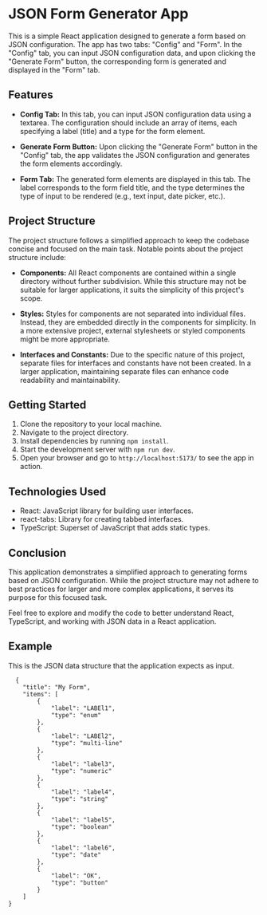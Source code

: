 # JSON Form Generator App

This is a simple React application designed to generate a form based on JSON configuration. The app has two tabs: "Config" and "Form". In the "Config" tab, you can input JSON configuration data, and upon clicking the "Generate Form" button, the corresponding form is generated and displayed in the "Form" tab.

## Features

- **Config Tab:** In this tab, you can input JSON configuration data using a textarea. The configuration should include an array of items, each specifying a label (title) and a type for the form element.

- **Generate Form Button:** Upon clicking the "Generate Form" button in the "Config" tab, the app validates the JSON configuration and generates the form elements accordingly.

- **Form Tab:** The generated form elements are displayed in this tab. The label corresponds to the form field title, and the type determines the type of input to be rendered (e.g., text input, date picker, etc.).

## Project Structure

The project structure follows a simplified approach to keep the codebase concise and focused on the main task. Notable points about the project structure include:

- **Components:** All React components are contained within a single directory without further subdivision. While this structure may not be suitable for larger applications, it suits the simplicity of this project's scope.

- **Styles:** Styles for components are not separated into individual files. Instead, they are embedded directly in the components for simplicity. In a more extensive project, external stylesheets or styled components might be more appropriate.

- **Interfaces and Constants:** Due to the specific nature of this project, separate files for interfaces and constants have not been created. In a larger application, maintaining separate files can enhance code readability and maintainability.

## Getting Started

1. Clone the repository to your local machine.
2. Navigate to the project directory.
3. Install dependencies by running `npm install`.
4. Start the development server with `npm run dev`.
5. Open your browser and go to `http://localhost:5173/` to see the app in action.

## Technologies Used

- React: JavaScript library for building user interfaces.
- react-tabs: Library for creating tabbed interfaces.
- TypeScript: Superset of JavaScript that adds static types.

## Conclusion

This application demonstrates a simplified approach to generating forms based on JSON configuration. While the project structure may not adhere to best practices for larger and more complex applications, it serves its purpose for this focused task.

Feel free to explore and modify the code to better understand React, TypeScript, and working with JSON data in a React application.

## Example

This is the JSON data structure that the application expects as input.

```
  {
	"title": "My Form",
	"items": [
		{
			"label": "LABEl1",
			"type": "enum"
		},
		{
			"label": "LABEl2",
			"type": "multi-line"
		},
		{
			"label": "label3",
			"type": "numeric"
		},
		{
			"label": "label4",
			"type": "string"
		},
		{
			"label": "label5",
			"type": "boolean"
		},
		{
			"label": "label6",
			"type": "date"
		},
		{
			"label": "OK",
			"type": "button"
		}
	]
}
```